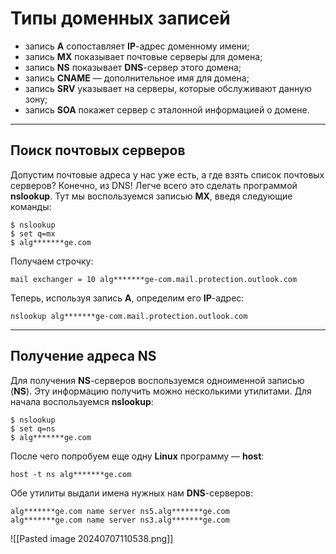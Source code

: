 # Типы доменных записей

- запись **А** сопоставляет **IP**-адрес доменному имени;
- запись **MX** показывает почтовые серверы для домена;
- запись **NS** показывает **DNS**-сервер этого домена;
- запись **CNAME** — дополнительное имя для домена;
- запись **SRV** указывает на серверы, которые обслуживают данную зону;
- запись **SOA** покажет сервер с эталонной информацией о домене.

---

## Поиск почтовых серверов

Допустим почтовые адреса у нас уже есть, а где взять список почтовых серверов? Конечно, из DNS! Легче всего это сделать программой **nslookup**. Тут мы воспользуемся записью **MX**, введя следующие команды:
```
$ nslookup
$ set q=mx
$ alg*******ge.com
```
Получаем строчку:
```
mail exchanger = 10 alg*******ge-com.mail.protection.outlook.com
```
Теперь, используя запись **А**, определим его **IP**-адрес:
```
nslookup alg*******ge-com.mail.protection.outlook.com
```

---

## Получение адреса NS

Для получения **NS**-серверов воспользуемся одноименной записью (**NS**). Эту информацию получить можно несколькими утилитами. Для начала воспользуемся **nslookup**:
```
$ nslookup
$ set q=ns
$ alg*******ge.com
```
После чего попробуем еще одну **Linux** программу — **host**:
```
host -t ns alg*******ge.com
```
Обе утилиты выдали имена нужных нам **DNS**-серверов:
```
alg*******ge.com name server ns5.alg*******ge.com
alg*******ge.com name server ns3.alg*******ge.com
```
![[Pasted image 20240707110538.png]]
